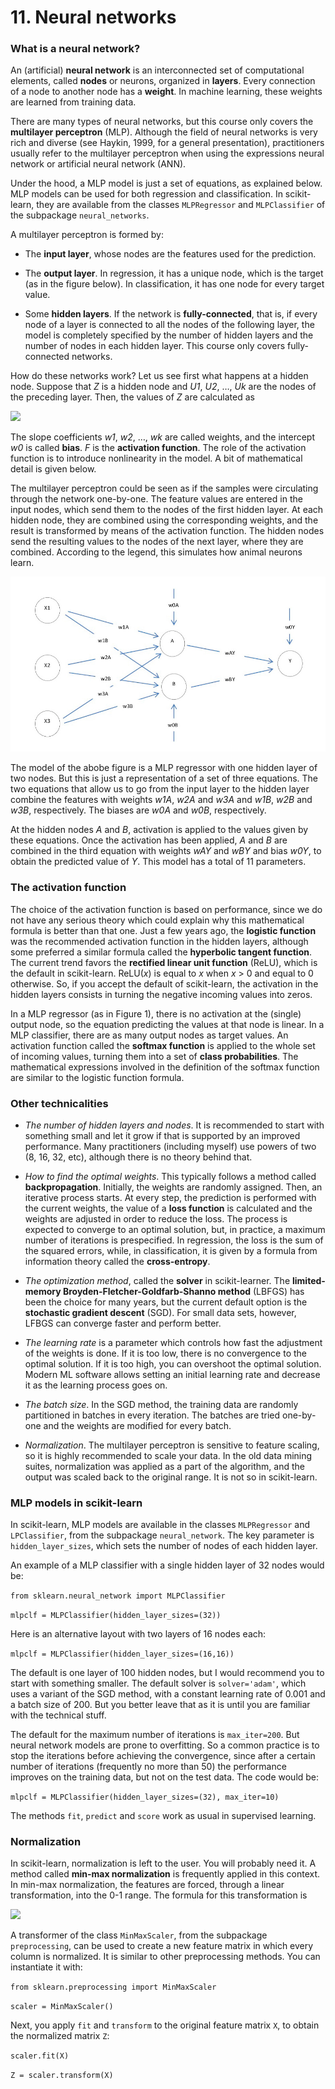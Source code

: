 # 11. Neural networks

### What is a neural network?

An (artificial) **neural network** is an interconnected set of computational elements, called **nodes** or neurons, organized in **layers**. Every connection of a node to another node has a **weight**. In machine learning, these weights are learned from training data.

There are many types of neural networks, but this course only covers the **multilayer perceptron** (MLP). Although the field of neural networks is very rich and diverse (see Haykin, 1999, for a general presentation), practitioners usually refer to the multilayer perceptron when using the expressions neural network or artificial neural network (ANN).

Under the hood, a MLP model is just a set of equations, as explained below. MLP models can be used for both regression and classification. In scikit-learn, they are available from the classes `MLPRegressor` and `MLPClassifier` of the subpackage `neural_networks`.

A multilayer perceptron is formed by:

* The **input layer**, whose nodes are the features used for the prediction.

* The **output layer**. In regression, it has a unique node, which is the target (as in the figure below). In classification, it has one node for every target value.

* Some **hidden layers**. If the network is **fully-connected**, that is, if every node of a layer is connected to all the nodes of the following layer, the model is completely specified by the number of hidden layers and the number of nodes in each hidden layer. This course only covers fully-connected networks.

How do these networks work? Let us see first what happens at a hidden node. Suppose that *Z* is a hidden node and *U1*, *U2*, …, *Uk* are the nodes of the preceding layer. Then, the values of *Z* are calculated as

<img src="https://render.githubusercontent.com/render/math?math=\large Z = F\big(w_0 + w_1 U_1 %2B w_2 U_2 %2B \cdots %2B w_k U_k\big).">

The slope coefficients *w1*, *w2*, …, *wk* are called weights, and the intercept *w0* is called **bias**. *F* is the **activation function**. The role of the activation function is to introduce nonlinearity in the model. A bit of mathematical detail is given below.

The multilayer perceptron could be seen as if the samples were circulating through the network one-by-one. The feature values are entered in the input nodes, which send them to the nodes of the first hidden layer. At each hidden node, they are combined using the corresponding weights, and the result is transformed by means of the activation function. The hidden nodes send the resulting values to the nodes of the next layer, where they are combined. According to the legend, this simulates how animal neurons learn.

![](https://github.com/cinnData/MLearning/blob/main/11.%20Neural%20networks/fig%2011.1.png)

The model of the abobe figure is a MLP regressor with one hidden layer of two nodes. But this is just a representation of a set of three equations. The two equations that allow us to go from the input layer to the hidden layer combine the features with weights *w1A*, *w2A* and *w3A* and *w1B*, *w2B* and *w3B*, respectively. The biases are *w0A* and *w0B*, respectively.

At the hidden nodes *A* and *B*, activation is applied to the values given by these equations. Once the activation has been applied, *A* and *B* are combined in the third equation with weights *wAY* and *wBY* and bias *w0Y*, to obtain the predicted value of *Y*. This model has a total of 11 parameters.

### The activation function

The choice of the activation function is based on performance, since we do not have any serious theory which could explain why this mathematical formula is better than that one. Just a few years ago, the **logistic function** was the recommended activation function in the hidden layers, although some preferred a similar formula called the **hyperbolic tangent function**. The current trend favors the **rectified linear unit function** (ReLU), which is the default in scikit-learn. ReLU(*x*) is equal to *x* when *x* > 0 and equal to 0 otherwise. So, if you accept the default of scikit-learn, the activation in the hidden layers consists in turning the negative incoming values into zeros.

In a MLP regressor (as in Figure 1), there is no activation at the (single) output node, so the equation predicting the values at that node is linear. In a MLP classifier, there are as many output nodes as target values. An activation function called the **softmax function** is applied to the whole set of incoming values, turning them into a set of **class probabilities**. The mathematical expressions involved in the definition of the softmax function are similar to the logistic function formula.

### Other technicalities

* *The number of hidden layers and nodes*. It is recommended to start with something small and let it grow if that is supported by an improved performance. Many practitioners (including myself) use powers of two (8, 16, 32, etc), although there is no theory behind that.

*  *How to find the optimal weights*. This typically follows a method called **backpropagation**. Initially, the weights are randomly assigned. Then, an iterative process starts. At every step, the prediction is performed with the current weights, the value of a **loss function** is calculated and the weights are adjusted in order to reduce the loss. The process is expected to converge to an optimal solution, but, in practice, a maximum number of iterations is prespecified. In regression, the loss is the sum of the squared errors, while, in classification, it is given by a formula from information theory called the **cross-entropy**.

* *The optimization method*, called the **solver** in scikit-learner. The **limited-memory Broyden-Fletcher-Goldfarb-Shanno method** (LBFGS) has been the choice for many years, but the current default option is the **stochastic gradient descent** (SGD). For small data sets, however, LFBGS can converge faster and perform better.

* *The learning rate* is a parameter which controls how fast the adjustment of the weights is done. If it is too low, there is no convergence to the optimal solution. If it is too high, you can overshoot the optimal solution. Modern ML software allows setting an initial learning rate and decrease it as the learning process goes on. 
 
* *The batch size*. In the SGD method, the training data are randomly partitioned in batches in every iteration. The batches are tried one-by-one and the weights are modified for every batch.

* *Normalization*. The multilayer perceptron is sensitive to feature scaling, so it is highly recommended to scale your data. In the old data mining suites, normalization was applied as a part of the algorithm, and the output was scaled back to the original range. It is not so in scikit-learn.

### MLP models in scikit-learn

In scikit-learn, MLP models  are available in the classes `MLPRegressor` and `LPClassifier`, from the subpackage `neural_network`. The key parameter is `hidden_layer_sizes`, which sets the number of nodes of each hidden layer.

An example of a MLP classifier with a single hidden layer of 32 nodes would be:

`from sklearn.neural_network import MLPClassifier`

`mlpclf = MLPClassifier(hidden_layer_sizes=(32))`

Here is an alternative layout with two layers of 16 nodes each:

`mlpclf = MLPClassifier(hidden_layer_sizes=(16,16))`

The default is one layer of 100 hidden nodes, but I would recommend you to start with something smaller. The default solver is `solver='adam'`, which uses a variant of the SGD method, with a constant learning rate of 0.001 and a batch size of 200. But you better leave that as it is until you are familiar with the technical stuff.

The default for the maximum number of iterations is `max_iter=200`. But neural network models are prone to overfitting. So a common practice is to stop the iterations before achieving the convergence, since after a certain number of iterations (frequently no more than 50) the performance improves on the training data, but not on the test data. The code would be:

`mlpclf = MLPClassifier(hidden_layer_sizes=(32), max_iter=10)`

The methods `fit`, `predict` and `score` work as usual in supervised learning.

### Normalization

In scikit-learn, normalization is left to the user. You will probably need it. A method called **min-max normalization** is frequently applied in this context. In min-max normalization, the features are forced, through a linear transformation, into the 0-1 range. The formula for this transformation is

<img src="https://render.githubusercontent.com/render/math?math=\large Z = \displaystyle\frac{X-\min(X)}{\max(X)-\min(X)}\,.">

A transformer of the class `MinMaxScaler`, from the subpackage `preprocessing`, can be used to create a new feature matrix in which every column is normalized. It is similar to other preprocessing methods. You can instantiate it with:

`from sklearn.preprocessing import MinMaxScaler`

`scaler = MinMaxScaler()`

Next, you apply `fit` and `transform` to the original feature matrix `X`, to obtain the normalized matrix `Z`:

`scaler.fit(X)`

`Z = scaler.transform(X)`
